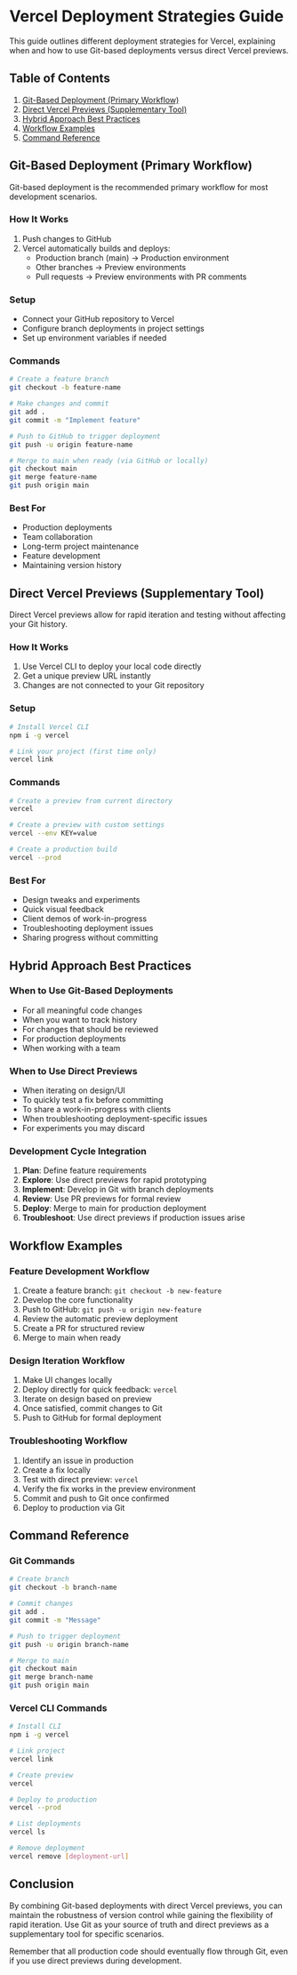 # Vercel Deployment Strategies Guide

This guide outlines different deployment strategies for Vercel, explaining when and how to use Git-based deployments versus direct Vercel previews.

## Table of Contents
1. [Git-Based Deployment (Primary Workflow)](#git-based-deployment-primary-workflow)
2. [Direct Vercel Previews (Supplementary Tool)](#direct-vercel-previews-supplementary-tool)
3. [Hybrid Approach Best Practices](#hybrid-approach-best-practices)
4. [Workflow Examples](#workflow-examples)
5. [Command Reference](#command-reference)

## Git-Based Deployment (Primary Workflow)

Git-based deployment is the recommended primary workflow for most development scenarios.

### How It Works
1. Push changes to GitHub
2. Vercel automatically builds and deploys:
   - Production branch (main) → Production environment
   - Other branches → Preview environments
   - Pull requests → Preview environments with PR comments

### Setup
- Connect your GitHub repository to Vercel
- Configure branch deployments in project settings
- Set up environment variables if needed

### Commands
```bash
# Create a feature branch
git checkout -b feature-name

# Make changes and commit
git add .
git commit -m "Implement feature"

# Push to GitHub to trigger deployment
git push -u origin feature-name

# Merge to main when ready (via GitHub or locally)
git checkout main
git merge feature-name
git push origin main
```

### Best For
- Production deployments
- Team collaboration
- Long-term project maintenance
- Feature development
- Maintaining version history

## Direct Vercel Previews (Supplementary Tool)

Direct Vercel previews allow for rapid iteration and testing without affecting your Git history.

### How It Works
1. Use Vercel CLI to deploy your local code directly
2. Get a unique preview URL instantly
3. Changes are not connected to your Git repository

### Setup
```bash
# Install Vercel CLI
npm i -g vercel

# Link your project (first time only)
vercel link
```

### Commands
```bash
# Create a preview from current directory
vercel

# Create a preview with custom settings
vercel --env KEY=value

# Create a production build
vercel --prod
```

### Best For
- Design tweaks and experiments
- Quick visual feedback
- Client demos of work-in-progress
- Troubleshooting deployment issues
- Sharing progress without committing

## Hybrid Approach Best Practices

### When to Use Git-Based Deployments
- For all meaningful code changes
- When you want to track history
- For changes that should be reviewed
- For production deployments
- When working with a team

### When to Use Direct Previews
- When iterating on design/UI
- To quickly test a fix before committing
- To share a work-in-progress with clients
- When troubleshooting deployment-specific issues
- For experiments you may discard

### Development Cycle Integration
1. **Plan**: Define feature requirements
2. **Explore**: Use direct previews for rapid prototyping
3. **Implement**: Develop in Git with branch deployments
4. **Review**: Use PR previews for formal review
5. **Deploy**: Merge to main for production deployment
6. **Troubleshoot**: Use direct previews if production issues arise

## Workflow Examples

### Feature Development Workflow
1. Create a feature branch: `git checkout -b new-feature`
2. Develop the core functionality
3. Push to GitHub: `git push -u origin new-feature`
4. Review the automatic preview deployment
5. Create a PR for structured review
6. Merge to main when ready

### Design Iteration Workflow
1. Make UI changes locally
2. Deploy directly for quick feedback: `vercel`
3. Iterate on design based on preview
4. Once satisfied, commit changes to Git
5. Push to GitHub for formal deployment

### Troubleshooting Workflow
1. Identify an issue in production
2. Create a fix locally
3. Test with direct preview: `vercel`
4. Verify the fix works in the preview environment
5. Commit and push to Git once confirmed
6. Deploy to production via Git

## Command Reference

### Git Commands
```bash
# Create branch
git checkout -b branch-name

# Commit changes
git add .
git commit -m "Message"

# Push to trigger deployment
git push -u origin branch-name

# Merge to main
git checkout main
git merge branch-name
git push origin main
```

### Vercel CLI Commands
```bash
# Install CLI
npm i -g vercel

# Link project
vercel link

# Create preview
vercel

# Deploy to production
vercel --prod

# List deployments
vercel ls

# Remove deployment
vercel remove [deployment-url]
```

## Conclusion

By combining Git-based deployments with direct Vercel previews, you can maintain the robustness of version control while gaining the flexibility of rapid iteration. Use Git as your source of truth and direct previews as a supplementary tool for specific scenarios.

Remember that all production code should eventually flow through Git, even if you use direct previews during development.
